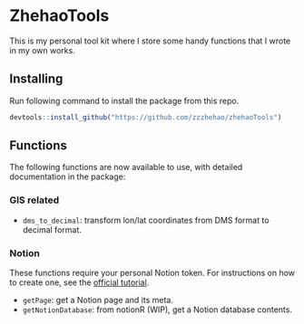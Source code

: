 # ZhehaoTools

This is my personal tool kit where I store some handy functions that I wrote in my own works.

## Installing

Run following command to install the package from this repo.

```r
devtools::install_github("https://github.com/zzzhehao/zhehaoTools")
```

## Functions

The following functions are now available to use, with detailed documentation in the package:

### GIS related

- `dms_to_decimal`: transform lon/lat coordinates from DMS format to decimal format.

### Notion

These functions require your personal Notion token. For instructions on how to create one, see the [official tutorial](https://www.notion.so/help/create-integrations-with-the-notion-api).

- `getPage`: get a Notion page and its meta.
- `getNotionDatabase`: from notionR (WIP), get a Notion database contents.